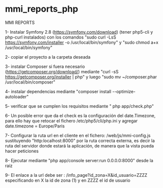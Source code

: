 mmi_reports_php
===============

MMI REPORTS

1- Instalar Symfony 2.8 (https://symfony.com/download) (tener php5-cli y php-curl instalados) con los comandos "sudo curl -LsS https://symfony.com/installer -o /usr/local/bin/symfony" y "sudo chmod a+x /usr/local/bin/symfony"


2- copiar el proyecto a la carpeta deseada


3- instalar Composer si fuera necesario (https://getcomposer.org/download/) mediante "curl -sS https://getcomposer.org/installer | php" y luego "sudo mv ~/composer.phar /usr/local/bin/composer"


4- instalar dependencias mediante "composer install --optimize-autoloader"


5- verificar que se cumplen los requisitos mediante " php app/check.php"


6- Un posible error que da el check es la configuración del date.Timezone, para ello hay que retocar el fichero /etc/php5/cli/php.ini y agregar date.timezone = Europe/Paris


7- Configurar la ruta url en el cliente en el fichero: /web/js/mmi-config.js sustituyendo "http:localhost:8000" por la ruta correcta externa, es decir la ruta del servidor donde estará la aplicación, de manera que la vista pueda hacer peticiones


8- Ejecutar mediante "php app/console server:run 0.0.0.0:8000" desde la raiz


9- El enlace a la url debe ser : /info_page?id_zona=X&id_usuario=ZZZZ especificando en X la id de zona (1) y en ZZZZ el id de usuario

